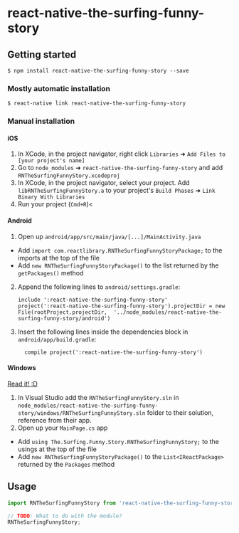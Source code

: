 
# react-native-the-surfing-funny-story

## Getting started

`$ npm install react-native-the-surfing-funny-story --save`

### Mostly automatic installation

`$ react-native link react-native-the-surfing-funny-story`

### Manual installation


#### iOS

1. In XCode, in the project navigator, right click `Libraries` ➜ `Add Files to [your project's name]`
2. Go to `node_modules` ➜ `react-native-the-surfing-funny-story` and add `RNTheSurfingFunnyStory.xcodeproj`
3. In XCode, in the project navigator, select your project. Add `libRNTheSurfingFunnyStory.a` to your project's `Build Phases` ➜ `Link Binary With Libraries`
4. Run your project (`Cmd+R`)<

#### Android

1. Open up `android/app/src/main/java/[...]/MainActivity.java`
  - Add `import com.reactlibrary.RNTheSurfingFunnyStoryPackage;` to the imports at the top of the file
  - Add `new RNTheSurfingFunnyStoryPackage()` to the list returned by the `getPackages()` method
2. Append the following lines to `android/settings.gradle`:
  	```
  	include ':react-native-the-surfing-funny-story'
  	project(':react-native-the-surfing-funny-story').projectDir = new File(rootProject.projectDir, 	'../node_modules/react-native-the-surfing-funny-story/android')
  	```
3. Insert the following lines inside the dependencies block in `android/app/build.gradle`:
  	```
      compile project(':react-native-the-surfing-funny-story')
  	```

#### Windows
[Read it! :D](https://github.com/ReactWindows/react-native)

1. In Visual Studio add the `RNTheSurfingFunnyStory.sln` in `node_modules/react-native-the-surfing-funny-story/windows/RNTheSurfingFunnyStory.sln` folder to their solution, reference from their app.
2. Open up your `MainPage.cs` app
  - Add `using The.Surfing.Funny.Story.RNTheSurfingFunnyStory;` to the usings at the top of the file
  - Add `new RNTheSurfingFunnyStoryPackage()` to the `List<IReactPackage>` returned by the `Packages` method


## Usage
```javascript
import RNTheSurfingFunnyStory from 'react-native-the-surfing-funny-story';

// TODO: What to do with the module?
RNTheSurfingFunnyStory;
```
  